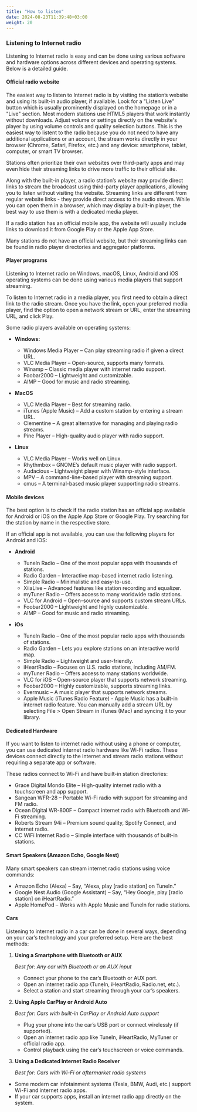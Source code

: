 ```yaml
---
title: "How to listen"
date: 2024-08-23T11:39:48+03:00
weight: 20
---
```


### Listening to Internet radio

Listening to Internet radio is easy and can be done using various software and hardware options across different devices and operating systems. Below is a detailed guide.

#### Official radio website
The easiest way to listen to Internet radio is by visiting the station’s website and using its built-in audio player, if available. Look for a "Listen Live" button which is usually prominently displayed on the homepage or in a "Live" section. Most modern stations use HTML5 players that work instantly without downloads. Adjust volume or settings directly on the website's player by using volume controls and quality selection buttons. This is the easiest way to listent to the radio because you do not need to have any additional applications or an account, the stream works directly in your browser (Chrome, Safari, Firefox, etc.) and any device: smartphone, tablet, computer, or smart TV browser.

Stations often prioritize their own websites over third-party apps and may even hide their streaming links to drive more traffic to their official site.

Along with the built-in player, a radio station’s website may provide direct links to stream the broadcast using third-party player applications, allowing you to listen without visiting the website. Streaming links are different from regular website links - they provide direct access to the audio stream. While you can open them in a browser, which may display a built-in player, the best way to use them is with a dedicated media player.

If a radio station has an official mobile app, the website will usually include links to download it from Google Play or the Apple App Store.

Many stations do not have an official website, but their streaming links can be found in radio player directories and aggregator platforms.

#### Player programs
Listening to Internet radio on Windows, macOS, Linux, Android and iOS operating systems can be done using various media players that support streaming. 

To listen to Internet radio in a media player, you first need to obtain a direct link to the radio stream. Once you have the link, open your preferred media player, find the option to open a network stream or URL, enter the streaming URL, and click Play.

Some radio players available on operating systems:

- **Windows:**
  - Windows Media Player – Can play streaming radio if given a direct URL.
  - VLC Media Player – Open-source, supports many formats.
  - Winamp – Classic media player with internet radio support.
  - Foobar2000 – Lightweight and customizable.
  - AIMP – Good for music and radio streaming.

- **MacOS**
  - VLC Media Player – Best for streaming radio.
  - iTunes (Apple Music) – Add a custom station by entering a stream URL.
  - Clementine – A great alternative for managing and playing radio streams.
  - Pine Player – High-quality audio player with radio support.

- **Linux**
  - VLC Media Player – Works well on Linux.
  - Rhythmbox – GNOME’s default music player with radio support.
  - Audacious – Lightweight player with Winamp-style interface.
  - MPV – A command-line-based player with streaming support.
  - cmus – A terminal-based music player supporting radio streams.

#### Mobile devices
The best option is to check if the radio station has an official app available for Android or iOS on the Apple App Store or Google Play. Try searching for the station by name in the respective store.

If an official app is not available, you can use the following players for Android and iOS:

- **Android**
  - TuneIn Radio – One of the most popular apps with thousands of stations.
  - Radio Garden – Interactive map-based internet radio listening.
  - Simple Radio – Minimalistic and easy-to-use.
  - XiiaLive – Advanced features like station recording and equalizer.
  - myTuner Radio – Offers access to many worldwide radio stations.
  - VLC for Android – Open-source and supports custom stream URLs.
  - Foobar2000 – Lightweight and highly customizable.
  - AIMP – Good for music and radio streaming.

- **iOs**
  - TuneIn Radio – One of the most popular radio apps with thousands of stations.
  - Radio Garden – Lets you explore stations on an interactive world map.
  - Simple Radio – Lightweight and user-friendly.
  - iHeartRadio – Focuses on U.S. radio stations, including AM/FM.
  - myTuner Radio – Offers access to many stations worldwide.
  - VLC for iOS – Open-source player that supports network streaming.
  - Foobar2000 – Highly customizable, supports streaming links.
  - Evermusic – A music player that supports network streams.
  - Apple Music (iTunes Radio Feature) - Apple Music has a built-in internet radio feature. You can manually add a stream URL by selecting File > Open Stream in iTunes (Mac) and syncing it to your library.

#### Dedicated Hardware
If you want to listen to internet radio without using a phone or computer, you can use dedicated internet radio hardware like Wi-Fi radios. These devices connect directly to the internet and stream radio stations without requiring a separate app or software.

These radios connect to Wi-Fi and have built-in station directories:

- Grace Digital Mondo Elite – High-quality internet radio with a touchscreen and app support.
- Sangean WFR-28 – Portable Wi-Fi radio with support for streaming and FM radio.
- Ocean Digital WR-800F – Compact internet radio with Bluetooth and Wi-Fi streaming.
- Roberts Stream 94i – Premium sound quality, Spotify Connect, and internet radio.
- CC WiFi Internet Radio – Simple interface with thousands of built-in stations.



#### Smart Speakers (Amazon Echo, Google Nest)
Many smart speakers can stream internet radio stations using voice commands:
- Amazon Echo (Alexa) – Say, “Alexa, play [radio station] on TuneIn.”
- Google Nest Audio (Google Assistant) – Say, “Hey Google, play [radio station] on iHeartRadio.”
- Apple HomePod – Works with Apple Music and TuneIn for radio stations.

#### Cars

Listening to internet radio in a car can be done in several ways, depending on your car’s technology and your preferred setup. Here are the best methods:

1. **Using a Smartphone with Bluetooth or AUX**
   
   *Best for: Any car with Bluetooth or an AUX input*

   - Connect your phone to the car’s Bluetooth or AUX port.
   - Open an internet radio app (TuneIn, iHeartRadio, Radio.net, etc.).
   - Select a station and start streaming through your car’s speakers.
2. **Using Apple CarPlay or Android Auto**

   *Best for: Cars with built-in CarPlay or Android Auto support*

   - Plug your phone into the car’s USB port or connect wirelessly (if supported).
   - Open an internet radio app like TuneIn, iHeartRadio, MyTuner or official radio app.
   - Control playback using the car’s touchscreen or voice commands.

3. **Using a Dedicated Internet Radio Receiver**
   
   *Best for: Cars with Wi-Fi or aftermarket radio systems*

  - Some modern car infotainment systems (Tesla, BMW, Audi, etc.) support Wi-Fi and internet radio apps.
  - If your car supports apps, install an internet radio app directly on the system.
